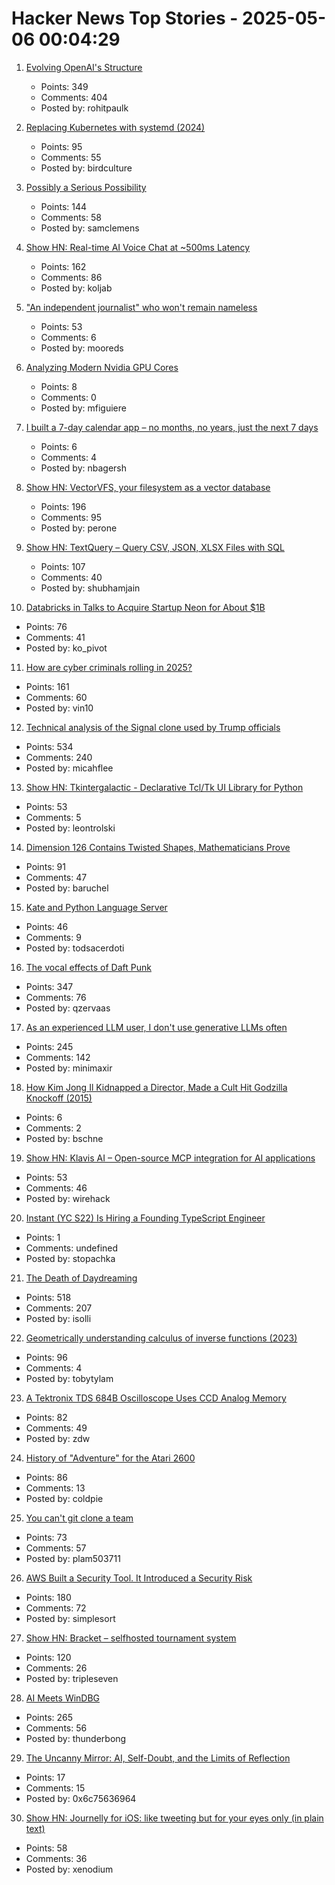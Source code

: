 # Hacker News Top Stories - 2025-05-06 00:04:29

1. [Evolving OpenAI's Structure](https://openai.com/index/evolving-our-structure/)
   - Points: 349
   - Comments: 404
   - Posted by: rohitpaulk

2. [Replacing Kubernetes with systemd (2024)](https://blog.yaakov.online/replacing-kubernetes-with-systemd/)
   - Points: 95
   - Comments: 55
   - Posted by: birdculture

3. [Possibly a Serious Possibility](https://kucharski.substack.com/p/possibly-a-serious-possibility)
   - Points: 144
   - Comments: 58
   - Posted by: samclemens

4. [Show HN: Real-time AI Voice Chat at ~500ms Latency](https://github.com/KoljaB/RealtimeVoiceChat)
   - Points: 162
   - Comments: 86
   - Posted by: koljab

5. ["An independent journalist" who won't remain nameless](https://www.thehandbasket.co/p/independent-journalism-legacy-media-credit)
   - Points: 53
   - Comments: 6
   - Posted by: mooreds

6. [Analyzing Modern Nvidia GPU Cores](https://arxiv.org/abs/2503.20481)
   - Points: 8
   - Comments: 0
   - Posted by: mfiguiere

7. [I built a 7-day calendar app – no months, no years, just the next 7 days](https://weeklong.life/)
   - Points: 6
   - Comments: 4
   - Posted by: nbagersh

8. [Show HN: VectorVFS, your filesystem as a vector database](https://vectorvfs.readthedocs.io/en/latest/)
   - Points: 196
   - Comments: 95
   - Posted by: perone

9. [Show HN: TextQuery – Query CSV, JSON, XLSX Files with SQL](https://textquery.app/)
   - Points: 107
   - Comments: 40
   - Posted by: shubhamjain

10. [Databricks in Talks to Acquire Startup Neon for About $1B](https://www.upstartsmedia.com/p/scoop-databricks-talks-to-acquire-neon)
   - Points: 76
   - Comments: 41
   - Posted by: ko_pivot

11. [How are cyber criminals rolling in 2025?](https://vin01.github.io/piptagole/cybcecrime/security/cybersecurity/2025/05/05/state-cyber-security.html)
   - Points: 161
   - Comments: 60
   - Posted by: vin10

12. [Technical analysis of the Signal clone used by Trump officials](https://micahflee.com/tm-sgnl-the-obscure-unofficial-signal-app-mike-waltz-uses-to-text-with-trump-officials/)
   - Points: 534
   - Comments: 240
   - Posted by: micahflee

13. [Show HN: Tkintergalactic - Declarative Tcl/Tk UI Library for Python](https://github.com/leontrolski/tkintergalactic)
   - Points: 53
   - Comments: 5
   - Posted by: leontrolski

14. [Dimension 126 Contains Twisted Shapes, Mathematicians Prove](https://www.quantamagazine.org/dimension-126-contains-strangely-twisted-shapes-mathematicians-prove-20250505/)
   - Points: 91
   - Comments: 47
   - Posted by: baruchel

15. [Kate and Python Language Server](https://akselmo.dev/posts/kate-python-lsp/)
   - Points: 46
   - Comments: 9
   - Posted by: todsacerdoti

16. [The vocal effects of Daft Punk](https://bjango.com/articles/daftpunkvocaleffects/)
   - Points: 347
   - Comments: 76
   - Posted by: qzervaas

17. [As an experienced LLM user, I don't use generative LLMs often](https://minimaxir.com/2025/05/llm-use/)
   - Points: 245
   - Comments: 142
   - Posted by: minimaxir

18. [How Kim Jong Il Kidnapped a Director, Made a Cult Hit Godzilla Knockoff (2015)](https://www.vanityfair.com/hollywood/2015/04/pulgasari-north-korea-cult-hit)
   - Points: 6
   - Comments: 2
   - Posted by: bschne

19. [Show HN: Klavis AI – Open-source MCP integration for AI applications](https://github.com/Klavis-AI/klavis)
   - Points: 53
   - Comments: 46
   - Posted by: wirehack

20. [Instant (YC S22) Is Hiring a Founding TypeScript Engineer](https://www.instantdb.com/hiring/ts-hacker)
   - Points: 1
   - Comments: undefined
   - Posted by: stopachka

21. [The Death of Daydreaming](https://www.afterbabel.com/p/on-the-death-of-daydreaming)
   - Points: 518
   - Comments: 207
   - Posted by: isolli

22. [Geometrically understanding calculus of inverse functions (2023)](https://tobylam.xyz/2023/11/27/inverse-functions-legendre-part-1)
   - Points: 96
   - Comments: 4
   - Posted by: tobytylam

23. [A Tektronix TDS 684B Oscilloscope Uses CCD Analog Memory](https://tomverbeure.github.io/2025/05/04/TDS684B-CCD-Memory.html)
   - Points: 82
   - Comments: 49
   - Posted by: zdw

24. [History of "Adventure" for the Atari 2600](https://www.atariarchive.org/blog/adventure-march-1980/)
   - Points: 86
   - Comments: 13
   - Posted by: coldpie

25. [You can't git clone a team](https://virtualize.sh/blog/you-cant-git-clone-a-team/)
   - Points: 73
   - Comments: 57
   - Posted by: plam503711

26. [AWS Built a Security Tool. It Introduced a Security Risk](https://www.token.security/blog/aws-built-a-security-tool-it-introduced-a-security-risk)
   - Points: 180
   - Comments: 72
   - Posted by: simplesort

27. [Show HN: Bracket – selfhosted tournament system](https://github.com/evroon/bracket)
   - Points: 120
   - Comments: 26
   - Posted by: tripleseven

28. [AI Meets WinDBG](https://svnscha.de/posts/ai-meets-windbg/)
   - Points: 265
   - Comments: 56
   - Posted by: thunderbong

29. [The Uncanny Mirror: AI, Self-Doubt, and the Limits of Reflection](https://www.lucidnonsense.net/p/the-uncanny-mirror)
   - Points: 17
   - Comments: 15
   - Posted by: 0x6c75636964

30. [Show HN: Journelly for iOS: like tweeting but for your eyes only (in plain text)](https://xenodium.com/journelly-like-tweeting-but-for-your-eyes-only)
   - Points: 58
   - Comments: 36
   - Posted by: xenodium


